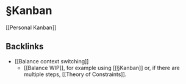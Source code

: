 # §Kanban
[[Personal Kanban]]

## Backlinks
* [[Balance context switching]]
	* [[Balance WIP]], for example using [[§Kanban]] or, if there are multiple steps, [[Theory of Constraints]].

<!-- {BearID:417C61F9-59B8-46B8-B398-9139643634D1-4122-00000566B551DC13} -->
